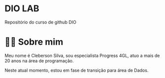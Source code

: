 # DIO LAB
Repositório do curso de github DIO

# 👨‍💻 Sobre mim
Meu nome é Cleberson Silva, sou especialista Progress 4GL, atuo a mais de 20 anos na área de programação.

Neste atual momento, estou em fase de transição para área de Dados.

